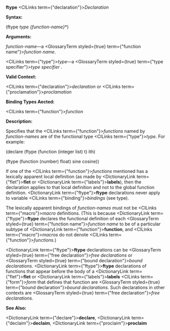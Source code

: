 **ftype** <ClLinks  term={"declaration"}><i>Declaration</i></ClLinks> 



**Syntax:** 



(ftype *type \{function-name\}*\*) 



**Arguments:** 



*function-name*—a <GlossaryTerm styled={true} term={"function name"}><i>function name</i></GlossaryTerm>. 



<ClLinks  term={"type"}><i>type</i></ClLinks>—a <GlossaryTerm styled={true} term={"type specifier"}><i>type specifier</i></GlossaryTerm> . 



**Valid Context:** 



<ClLinks  term={"declaration"}><i>declaration</i></ClLinks> or <ClLinks  term={"proclamation"}><i>proclamation</i></ClLinks> 



**Binding Types Aected:** 



<ClLinks  term={"function"}><i>function</i></ClLinks> 



**Description:** 



Specifies that the <ClLinks  term={"function"}><i>functions</i></ClLinks> named by *function-names* are of the functional type <ClLinks  term={"type"}><i>type</i></ClLinks>. For example: 



(declare (ftype (function (integer list) t) ith) 



(ftype (function (number) float) sine cosine)) 



If one of the <ClLinks  term={"function"}><i>functions</i></ClLinks> mentioned has a lexically apparent local definition (as made by <DictionaryLink  term={"flet"}><b>flet</b></DictionaryLink> or <DictionaryLink  term={"labels"}><b>labels</b></DictionaryLink>), then the declaration applies to that local definition and not to the global function definition. <DictionaryLink  term={"ftype"}><b>ftype</b></DictionaryLink> declarations never apply to variable <ClLinks  term={"binding"}><i>bindings</i></ClLinks> (see type). 



The lexically apparent bindings of *function-names* must not be <ClLinks  term={"macro"}><i>macro</i></ClLinks> definitions. (This is because <DictionaryLink  term={"ftype"}><b>ftype</b></DictionaryLink> declares the functional definition of each <GlossaryTerm styled={true} term={"function name"}><i>function name</i></GlossaryTerm> to be of a particular subtype of <DictionaryLink  term={"function"}><b>function</b></DictionaryLink>, and <ClLinks  term={"macro"}><i>macros</i></ClLinks> do not denote <ClLinks  term={"function"}><i>functions</i></ClLinks>.) 



<DictionaryLink  term={"ftype"}><b>ftype</b></DictionaryLink> declarations can be <GlossaryTerm styled={true} term={"free declaration"}><i>free declarations</i></GlossaryTerm> or <GlossaryTerm styled={true} term={"bound declaration"}><i>bound declarations</i></GlossaryTerm>. <DictionaryLink  term={"ftype"}><b>ftype</b></DictionaryLink> declarations of functions that appear before the body of a <DictionaryLink  term={"flet"}><b>flet</b></DictionaryLink> or <DictionaryLink  term={"labels"}><b>labels</b></DictionaryLink> <ClLinks  term={"form"}><i>form</i></ClLinks> that defines that function are <GlossaryTerm styled={true} term={"bound declaration"}><i>bound declarations</i></GlossaryTerm>. Such declarations in other contexts are <GlossaryTerm styled={true} term={"free declaration"}><i>free declarations</i></GlossaryTerm>. 



**See Also:** 



<DictionaryLink  term={"declare"}><b>declare</b></DictionaryLink>, <DictionaryLink  term={"declaim"}><b>declaim</b></DictionaryLink>, <DictionaryLink  term={"proclaim"}><b>proclaim</b></DictionaryLink> 







 



 



